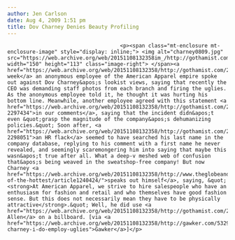 ```yaml
---
author: Jen Carlson
date: Aug 4, 2009 1:51 pm
title: Dov Charney Denies Beauty Profiling
---
```


	
										<p><span class="mt-enclosure mt-enclosure-image" style="display: inline;"> <img alt="charney0809.jpg" src="https://web.archive.org/web/20151108132358im_/http://gothamist.com/attachments/arts_jen/charney0809.jpg" width="150" height="113" class="image-right"> </span><a href="https://web.archive.org/web/20151108132358/http://gothamist.com/2009/07/27/dov_charney.php">Last week</a> an anonymous employee of the American Apparel empire spoke out against Dov Charney&apos;s lookist views, saying that recently the CEO was demanding staff photos from each branch and firing the uglies. As the anonymous employee told it, he thought it was hurting his bottom line. Meanwhile, another employee agreed with this statement <a href="https://web.archive.org/web/20151108132358/http://gothamist.com/2009/07/27/dov_charney.php#comment-2297434">in our comments</a>, saying that the incident didn&apos;t even &quot;grasp the magnitude of the company&apos;s dehumanizing policies.&quot; Soon after, <a href="https://web.archive.org/web/20151108132358/http://gothamist.com/2009/07/27/dov_charney.php#comment-2298051">an HR flack</a> seemed to have searched his last name in the company database, replying to his comment with a first name he never revealed, and seemingly scaremongering him into saying that maybe this wasn&apos;t true after all. What a deep-v meshed web of confusion that&apos;s being weaved in the sweatshop-free company! But now Charney <a href="https://web.archive.org/web/20151108132358/http://www.theglobeandmail.com/life/survival-of-the-hottest/article1240424/">speaks out himself</a>, saying, &quot;<strong>At American Apparel, we strive to hire salespeople who have an enthusiasm for fashion and retail and who themselves have good fashion sense. But this does not necessarily mean they have to be physically attractive</strong>.&quot; Well, he did use <a href="https://web.archive.org/web/20151108132358/http://gothamist.com/2009/04/08/woody_allen_calls_american_apparel.php">Woody Allen</a> on a billboard. [via <a href="https://web.archive.org/web/20151108132358/http://gawker.com/5329709/dov-charney-i-do-employ-uglies">Gawker</a>]</p>					
										
									
				